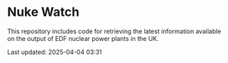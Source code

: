 # Nuke Watch

This repository includes code for retrieving the latest information available on the output of EDF nuclear power plants in the UK.

Last updated: 2025-04-04 03:31